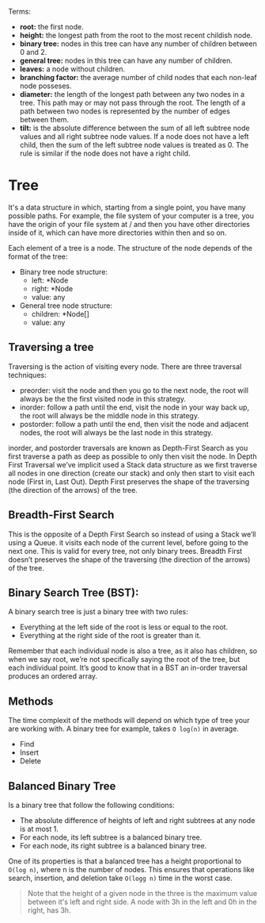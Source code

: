 Terms:
- **root:** the first node.
- **height:** the longest path from the root to the most recent childish node.
- **binary tree:** nodes in this tree can have any number of children between
  0 and 2.
- **general tree:** nodes in this tree can have any number of children.
- **leaves:** a node without children.
- **branching factor:** the average number of child nodes that each non-leaf 
  node posseses.
- **diameter:** the length of the longest path between any two nodes in a 
  tree. This path may or may not pass through the root. The length of a 
  path between two nodes is represented by the number of edges between 
  them.
- **tilt:** is the absolute difference between the sum of all left subtree 
  node values and all right subtree node values. If a node does not have a 
  left child, then the sum of the left subtree node values is treated as 0.
  The rule is similar if the node does not have a right child.

# Tree
It's a data structure in which, starting from a single point, you have many 
possible paths.
For example, the file system of your computer is a tree, you have the 
origin of your file system at / and then you have other directories inside 
of it, which can have more directories within then and so on.

Each element of a tree is a node. The structure of the node depends of the
format of the tree:
- Binary tree node structure:
  - left: *Node
  - right: *Node
  - value: any
- General tree node structure:
  - children: *Node[]
  - value: any

## Traversing a tree
Traversing is the action of visiting every node.
There are three traversal techniques:
- preorder: visit the node and then you go to the next node, the root will
  always be the the first visited node in this strategy.
- inorder: follow a path until the end, visit the node in your way back up,
  the root will always be the middle node in this strategy.
- postorder: follow a path until the end, then visit the node and adjacent
  nodes, the root will always be the last node in this strategy.

inorder, and postorder traversals are known as Depth-First Search as you
first traverse a path as deep as possible to only then visit the node.
In Depth First Traversal we’ve implicit used a Stack data structure as we first
traverse all nodes in one direction (create our stack) and only then start to 
visit each node (First in, Last Out).
Depth First preserves the shape of the traversing (the direction of the arrows) 
of the tree.

## Breadth-First Search
This is the opposite of a Depth First Search so instead of using a Stack we’ll 
using a Queue.
it visits each node of the current level, before going to the next one. This is
valid for every tree, not only binary trees.
Breadth First doesn’t preserves the shape of the traversing (the direction of 
the arrows) of the tree.

## Binary Search Tree (BST):
A binary search tree is just a binary tree with two rules:
- Everything at the left side of the root is less or equal to the root.
- Everything at the right side of the root is greater than it.

Remember that each individual node is also a tree, as it also has children, so 
when we say root, we’re not specifically saying the root of the tree, but each 
individual point.
It’s good to know that in a BST an in-order traversal produces an ordered array.

## Methods
The time complexit of the methods will depend on which type of tree your are
working with.
A binary tree for example, takes `O log(n)` in average.
- Find
- Insert
- Delete

## Balanced Binary Tree
Is a binary tree that follow the following conditions:
- The absolute difference of heights of left and right subtrees at any 
  node is at most 1.
- For each node, its left subtree is a balanced binary tree.
- For each node, its right subtree is a balanced binary tree.

One of its properties is that a balanced tree has a height proportional to
`O(log n)`, where n is the number of nodes.
This ensures that operations like search, insertion, and deletion take 
`O(logg n)` time in the worst case.

> Note that the height of a given node in the three is the maximum value 
  between it's left and right side. A node with 3h in the left and 0h in 
  the right, has 3h.
